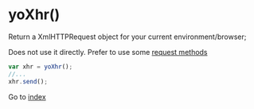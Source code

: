 # yoXhr()

Return a XmlHTTPRequest object for your current environment/browser;  

Does not use it directly. Prefer to use some [request methods](yaj-request.md)

```javascript
var xhr = yoXhr();
//...
xhr.send();
```

Go to [index](toc.md)